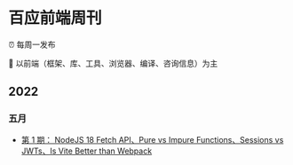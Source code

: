 # 百应前端周刊

⏰ 每周一发布 <br />

📖 以前端（框架、库、工具、浏览器、编译、咨询信息）为主 <br />

## 2022

### 五月

* [第 1 期： NodeJS 18 Fetch API、Pure vs Impure Functions、Sessions vs JWTs、Is Vite Better than Webpack](./docs/doc-0001.md)